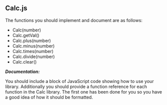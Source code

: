 ## Calc.js

The functions you should implement and document are as follows:

- Calc(number)
- Calc.getVal()
- Calc.plus(number)
- Calc.minus(number)
- Calc.times(number)
- Calc.divide(number)
- Calc.clear()

***Documentation:***

You should include a block of JavaScript code showing how to use your library. Additionally you should provide a function reference for each function in the Calc library. The first one has been done for you so you have a good idea of how it should be formatted.
